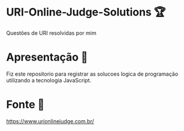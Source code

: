 # URI-Online-Judge-Solutions 🏆
Questões de URI resolvidas por mim

# Apresentação 🥇
Fiz este repositorio para registrar as solucoes logica de programação utilizando a tecnologia JavaScript.

# Fonte 🎯
https://www.urionlinejudge.com.br/